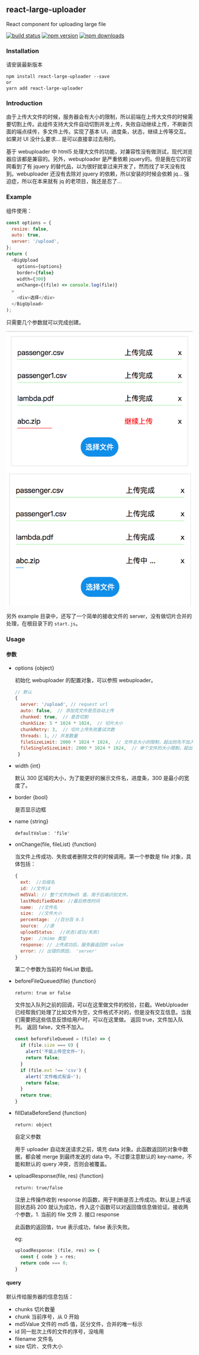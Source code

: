 ## react-large-uploader
React component for uploading large file 


[![build status](https://travis-ci.org/sunyongjian/react-large-uploader.svg?branch=master&style=flat-square)](https://travis-ci.org/sunyongjian/react-large-uploader)
[![npm version](https://img.shields.io/npm/v/react-large-uploader.svg?style=flat-square)](https://www.npmjs.com/package/react-large-uploader)
[![npm downloads](https://img.shields.io/npm/dm/react-large-uploader.svg?style=flat-square)](https://www.npmjs.com/package/react-large-uploader)

### Installation
请安装最新版本

```
npm install react-large-uploader --save
or
yarn add react-large-uploader
```

### Introduction
由于上传大文件的时候，服务器会有大小的限制，所以前端在上传大文件的时候需要切割上传。此组件支持大文件自动切割并发上传，失败自动继续上传，不刷新页面的端点续传，多文件上传。实现了基本 UI，进度条，状态，继续上传等交互。如果对 UI 没什么要求...  是可以直接拿过去用的。

基于 webuploader 中 html5 处理大文件的功能，对兼容性没有做测试，现代浏览器应该都是兼容的。另外，webuploader 是严重依赖 jquery的。但是我在它的官网看到了有 jquery 的替代品，以为很好就拿过来开发了，然而找了半天没有找到。webuploader 还没有去除对 jquery 的依赖，所以安装的时候会依赖 jq...  强迫症，所以在本来就有 jq 的老项目，我还是忍了...


### Example

组件使用：
```javascript
const options = {
  resize: false,
  auto: true,
  server: '/upload',
};
return (
  <BigUpload
    options={options}
    border={false}
    width={300}
    onChange={(file) => console.log(file)}
  >
    <div>选择</div>
  </BigUpload>
);
```
只需要几个参数就可以完成创建。


![image1](./example/upload.png)
![image2](./example/upload1.png)

另外 example 目录中，还写了一个简单的接收文件的 server，没有做切片合并的处理，在根目录下的 `start.js`。



### Usage

#### 参数
- options {object}

  初始化 webuploader 的配置对象，可以参照 webuploader。  
  
  ```js
  // 默认
  {
    server: '/upload', // request url
    auto: false,  // 添加完文件是否自动上传
    chunked: true,  // 是否切割
    chunkSize: 5 * 1024 * 1024,  // 切片大小
    chunkRetry: 3,  // 切片上传失败重试次数
    threads: 1, // 并发数量
    fileSizeLimit: 2000 * 1024 * 1024,  // 文件总大小的限制，超出则先不加入队列
    fileSingleSizeLimit: 2000 * 1024 * 1024,  // 单个文件的大小限制，超出不加入队列
   }
  
   ```

- width {int}

  默认 300
  区域的大小，为了能更好的展示文件名，进度条，300 是最小的宽度了。

- border {bool}

  是否显示边框

- name  {string}

  `defaultValue： 'file'`

- onChange(file, fileList)  {function}

  当文件上传成功、失败或者删除文件的时候调用。第一个参数是 file 对象，具体包括：
  ```javascript
  {
    ext:  //后缀名
    id: //文件id
    md5Val: // 整个文件的md5 值，用于后端识别文件。
    lastModifiedDate: //最后修改时间
    name:  //文件名
    size:  //文件大小
    percentage:  //百分百 0.5
    source:  //源
    uploadStatus:  //状态(成功/失败)
    type:  //mime 类型
    response: // 上传成功后，服务器返回的 value
    error: // 出错的原因， 'server'
  }

  ```

  第二个参数为当前的 fileList 数组。

- beforeFileQueued(file) {function}

  `return: true or false`

  文件加入队列之前的回调，可以在这里做文件的校验，拦截。WebUploader 已经帮我们处理了比如文件为空，文件格式不对的，但是没有交互信息。当我们需要把这些信息反馈给用户时，可以在这里做。
  返回 true，文件加入队列。
  返回 false，文件不加入。

  ```javascript
  const beforeFileQueued = (file) => {
    if (file.size === 0) {
      alert('不能上传空文件~');
      return false;
    }
    if (file.ext !== 'csv') {
      alert('文件格式有误~');
      return false;
    }
    return true;
  }
  ```

- fillDataBeforeSend {function}

  `return: object`

  自定义参数

  用于 uploader 自动发送请求之前，填充 data 对象。此函数返回的对象中数据，都会被 merge 到最终发送的 data 中。不过要注意默认的 key-name，不能和默认的 query 冲突，否则会被覆盖。

- uploadResponse(file, res) {function}

  `return: true/false`

  注册上传操作收到 response 的函数，用于判断是否上传成功。默认是上传返回状态码 200 就认为成功，传入这个函数可以对返回值信息做验证。接收两个参数，1. 当前的 file 文件 2. 接口 response

  此函数的返回值，true 表示成功，false 表示失败。

  eg:
  ```js
  uploadResponse: (file, res) => {
    const { code } = res;
    return code === 0;
  }
  ```

#### query
默认传给服务器的信息包括：
- chunks
  切片数量
- chunk
  当前序号，从 0 开始
- md5Value
  文件的 md5 值，区分文件，合并的唯一标示
- id
  同一批次上传的文件的序号，没啥用
- filename
  文件名
- size
  切片、文件大小
